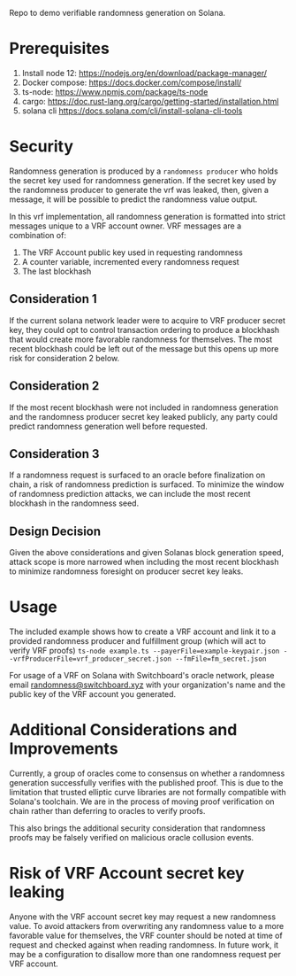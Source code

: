 Repo to demo verifiable randomness generation on Solana.

# Prerequisites
1. Install node 12: https://nodejs.org/en/download/package-manager/
1. Docker compose: https://docs.docker.com/compose/install/
1. ts-node: https://www.npmjs.com/package/ts-node
1. cargo: https://doc.rust-lang.org/cargo/getting-started/installation.html
1. solana cli https://docs.solana.com/cli/install-solana-cli-tools

# Security
Randomness generation is produced by a `randomness producer` who holds the secret
key used for randomness generation. If the secret key used by the randomness
producer to generate the vrf was leaked, then, given a message, it will be possible
to predict the randomness value output.

In this vrf implementation, all randomness generation is formatted into strict messages
unique to a VRF account owner.  VRF messages are a combination of:

1. The VRF Account public key used in requesting randomness
1. A counter variable, incremented every randomness request
1. The last blockhash

## Consideration 1
If the current solana network leader were to acquire to VRF producer secret key,
they could opt to control transaction ordering to produce a blockhash
that would create more favorable randomness for themselves. The most recent
blockhash could be left out of the message but this opens up more risk for
consideration 2 below.

## Consideration 2
If the most recent blockhash were not included in randomness generation and
the randomness producer secret key leaked publicly, any party could
predict randomness generation well before requested.

## Consideration 3
If a randomness request is surfaced to an oracle before finalization on chain,
a risk of randomness prediction is surfaced. To minimize the window of randomness
prediction attacks, we can include the most recent blockhash in the randomness seed.

## Design Decision
Given the above considerations and given Solanas block generation speed, attack
scope is more narrowed when including the most recent blockhash to minimize
randomness foresight on producer secret key leaks.


# Usage
The included example shows how to create a VRF account and link it to a provided
randomness producer and fulfillment group (which will act to verify VRF proofs)
`ts-node example.ts --payerFile=example-keypair.json --vrfProducerFile=vrf_producer_secret.json --fmFile=fm_secret.json`

For usage of a VRF on Solana with Switchboard's oracle network, please email
randomness@switchboard.xyz with your organization's name and the public
key of the VRF account you generated. 


# Additional Considerations and Improvements
Currently, a group of oracles come to consensus on whether a randomness generation
successfully verifies with the published proof.  This is due to the limitation
that trusted elliptic curve libraries are not formally compatible with Solana's
toolchain.  We are in the process of moving proof verification on chain rather
than deferring to oracles to verify proofs.

This also brings the additional security consideration that randomness proofs
may be falsely verified on malicious oracle collusion events.

# Risk of VRF Account secret key leaking
Anyone with the VRF account secret key may request a new randomness value.
To avoid attackers from overwriting any randomness value to a more favorable
value for themselves, the VRF counter should be noted at time of request and
checked against when reading randomness. In future work, it may be a
configuration to disallow more than one randomness request per VRF account.
